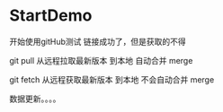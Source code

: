 # StartDemo
开始使用gitHub测试
链接成功了，但是获取的不得

git  pull     从远程拉取最新版本 到本地  自动合并 merge 

git  fetch   从远程获取最新版本 到本地   不会自动合并 merge 


数据更新。。。。
